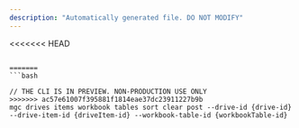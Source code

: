 ```yaml
---
description: "Automatically generated file. DO NOT MODIFY"
---
```


<<<<<<< HEAD
```cli

=======
```bash

// THE CLI IS IN PREVIEW. NON-PRODUCTION USE ONLY
>>>>>>> ac57e61007f395881f1814eae37dc23911227b9b
mgc drives items workbook tables sort clear post --drive-id {drive-id} --drive-item-id {driveItem-id} --workbook-table-id {workbookTable-id}

```